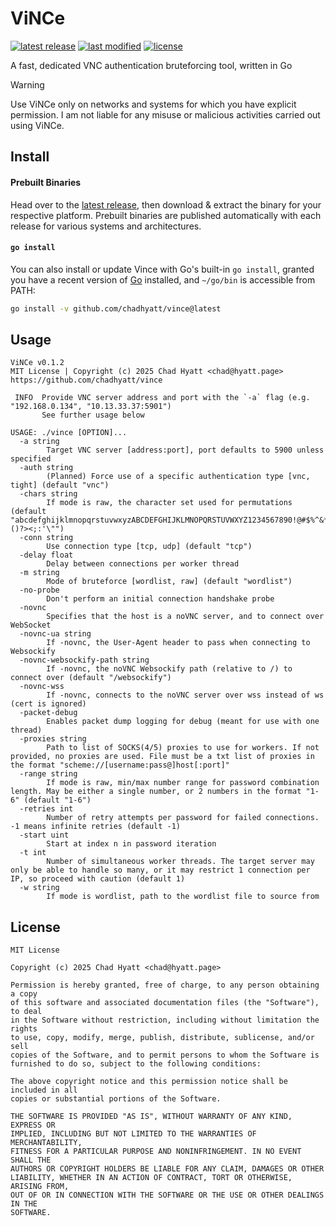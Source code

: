 [link/repo]: https://github.com/chadhyatt/vince
[link/releases]: https://github.com/chadhyatt/vince/releases
[link/latest-release]: https://github.com/chadhyatt/vince/releases/latest
[link/commits]: https://github.com/chadhyatt/vince/commits

[badge/latest-release]: https://img.shields.io/github/v/release/chadhyatt/vince?label=latest%20release
[badge/last-modified]: https://img.shields.io/github/last-commit/chadhyatt/vince?label=last%20modifed
[badge/license]: https://img.shields.io/github/license/chadhyatt/vince?label=license

# ViNCe

[![latest release][badge/latest-release]][link/releases] [![last modified][badge/last-modified]][link/commits] [![license][badge/license]](LICENSE)

A fast, dedicated VNC authentication bruteforcing tool, written in Go

> [!WARNING]
> Use ViNCe only on networks and systems for which you have explicit permission. I am not liable for any misuse or malicious activities carried out using ViNCe.

## Install

#### **Prebuilt Binaries**

Head over to the [latest release][link/latest-release], then download & extract the binary for your respective platform. Prebuilt binaries are published automatically with each release for various systems and architectures.

#### **`go install`**

You can also install or update Vince with Go's built-in `go install`, granted you have a recent version of [Go](https://go.dev) installed, and `~/go/bin` is accessible from PATH:

```sh
go install -v github.com/chadhyatt/vince@latest
```

## Usage

```
ViNCe v0.1.2
MIT License | Copyright (c) 2025 Chad Hyatt <chad@hyatt.page>
https://github.com/chadhyatt/vince

 INFO  Provide VNC server address and port with the `-a` flag (e.g. "192.168.0.134", "10.13.33.37:5901")
       See further usage below

USAGE: ./vince [OPTION]...
  -a string
    	Target VNC server [address:port], port defaults to 5900 unless specified
  -auth string
    	(Planned) Force use of a specific authentication type [vnc, tight] (default "vnc")
  -chars string
    	If mode is raw, the character set used for permutations (default "abcdefghijklmnopqrstuvwxyzABCDEFGHIJKLMNOPQRSTUVWXYZ1234567890!@#$%^&*()?><;:'\"")
  -conn string
    	Use connection type [tcp, udp] (default "tcp")
  -delay float
    	Delay between connections per worker thread
  -m string
    	Mode of bruteforce [wordlist, raw] (default "wordlist")
  -no-probe
    	Don't perform an initial connection handshake probe
  -novnc
    	Specifies that the host is a noVNC server, and to connect over WebSocket
  -novnc-ua string
    	If -novnc, the User-Agent header to pass when connecting to Websockify
  -novnc-websockify-path string
    	If -novnc, the noVNC Websockify path (relative to /) to connect over (default "/websockify")
  -novnc-wss
    	If -novnc, connects to the noVNC server over wss instead of ws (cert is ignored)
  -packet-debug
    	Enables packet dump logging for debug (meant for use with one thread)
  -proxies string
    	Path to list of SOCKS(4/5) proxies to use for workers. If not provided, no proxies are used. File must be a txt list of proxies in the format "scheme://[username:pass@]host[:port]"
  -range string
    	If mode is raw, min/max number range for password combination length. May be either a single number, or 2 numbers in the format "1-6" (default "1-6")
  -retries int
    	Number of retry attempts per password for failed connections. -1 means infinite retries (default -1)
  -start uint
    	Start at index n in password iteration
  -t int
    	Number of simultaneous worker threads. The target server may only be able to handle so many, or it may restrict 1 connection per IP, so proceed with caution (default 1)
  -w string
    	If mode is wordlist, path to the wordlist file to source from
```

## License

```
MIT License

Copyright (c) 2025 Chad Hyatt <chad@hyatt.page>

Permission is hereby granted, free of charge, to any person obtaining a copy
of this software and associated documentation files (the "Software"), to deal
in the Software without restriction, including without limitation the rights
to use, copy, modify, merge, publish, distribute, sublicense, and/or sell
copies of the Software, and to permit persons to whom the Software is
furnished to do so, subject to the following conditions:

The above copyright notice and this permission notice shall be included in all
copies or substantial portions of the Software.

THE SOFTWARE IS PROVIDED "AS IS", WITHOUT WARRANTY OF ANY KIND, EXPRESS OR
IMPLIED, INCLUDING BUT NOT LIMITED TO THE WARRANTIES OF MERCHANTABILITY,
FITNESS FOR A PARTICULAR PURPOSE AND NONINFRINGEMENT. IN NO EVENT SHALL THE
AUTHORS OR COPYRIGHT HOLDERS BE LIABLE FOR ANY CLAIM, DAMAGES OR OTHER
LIABILITY, WHETHER IN AN ACTION OF CONTRACT, TORT OR OTHERWISE, ARISING FROM,
OUT OF OR IN CONNECTION WITH THE SOFTWARE OR THE USE OR OTHER DEALINGS IN THE
SOFTWARE.
```
